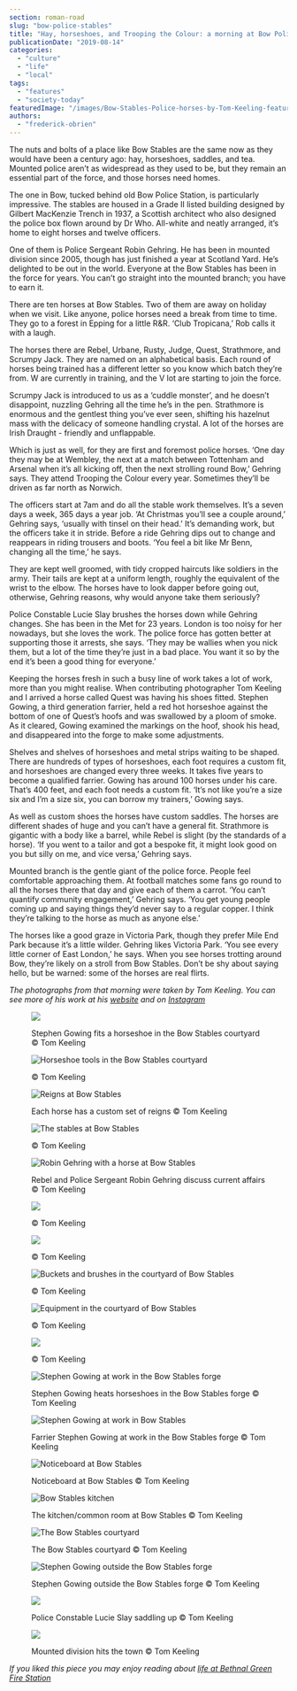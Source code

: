 ```yaml
---
section: roman-road
slug: "bow-police-stables"
title: "Hay, horseshoes, and Trooping the Colour: a morning at Bow Police Stables"
publicationDate: "2019-08-14"
categories: 
  - "culture"
  - "life"
  - "local"
tags: 
  - "features"
  - "society-today"
featuredImage: "/images/Bow-Stables-Police-horses-by-Tom-Keeling-featured-image.jpg"
authors: 
  - "frederick-obrien"
---
```


The nuts and bolts of a place like Bow Stables are the same now as they would have been a century ago: hay, horseshoes, saddles, and tea. Mounted police aren’t as widespread as they used to be, but they remain an essential part of the force, and those horses need homes. 

The one in Bow, tucked behind old Bow Police Station, is particularly impressive. The stables are housed in a Grade II listed building designed by Gilbert MacKenzie Trench in 1937, a Scottish architect who also designed the police box flown around by Dr Who. All-white and neatly arranged, it’s home to eight horses and twelve officers.

One of them is Police Sergeant Robin Gehring. He has been in mounted division since 2005, though has just finished a year at Scotland Yard. He’s delighted to be out in the world. Everyone at the Bow Stables has been in the force for years. You can’t go straight into the mounted branch; you have to earn it.

There are ten horses at Bow Stables. Two of them are away on holiday when we visit. Like anyone, police horses need a break from time to time. They go to a forest in Epping for a little R&R. ‘Club Tropicana,’ Rob calls it with a laugh. 

The horses there are Rebel, Urbane, Rusty, Judge, Quest, Strathmore, and Scrumpy Jack. They are named on an alphabetical basis. Each round of horses being trained has a different letter so you know which batch they’re from. W are currently in training, and the V lot are starting to join the force.

Scrumpy Jack is introduced to us as a ‘cuddle monster’, and he doesn’t disappoint, nuzzling Gehring all the time he’s in the pen. Strathmore is enormous and the gentlest thing you’ve ever seen, shifting his hazelnut mass with the delicacy of someone handling crystal. A lot of the horses are Irish Draught - friendly and unflappable.

Which is just as well, for they are first and foremost police horses. ‘One day they may be at Wembley, the next at a match between Tottenham and Arsenal when it’s all kicking off, then the next strolling round Bow,’ Gehring says. They attend Trooping the Colour every year. Sometimes they’ll be driven as far north as Norwich.

The officers start at 7am and do all the stable work themselves. It’s a seven days a week, 365 days a year job. ‘At Christmas you’ll see a couple around,’ Gehring says, ‘usually with tinsel on their head.’ It’s demanding work, but the officers take it in stride. Before a ride Gehring dips out to change and reappears in riding trousers and boots. ‘You feel a bit like Mr Benn, changing all the time,’ he says.

They are kept well groomed, with tidy cropped haircuts like soldiers in the army. Their tails are kept at a uniform length, roughly the equivalent of the wrist to the elbow. The horses have to look dapper before going out, otherwise, Gehring reasons, why would anyone take them seriously?

Police Constable Lucie Slay brushes the horses down while Gehring changes. She has been in the Met for 23 years. London is too noisy for her nowadays, but she loves the work. The police force has gotten better at supporting those it arrests, she says. ‘They may be wallies when you nick them, but a lot of the time they’re just in a bad place. You want it so by the end it’s been a good thing for everyone.’

Keeping the horses fresh in such a busy line of work takes a lot of work, more than you might realise. When contributing photographer Tom Keeling and I arrived a horse called Quest was having his shoes fitted. Stephen Gowing, a third generation farrier, held a red hot horseshoe against the bottom of one of Quest’s hoofs and was swallowed by a ploom of smoke. As it cleared, Gowing examined the markings on the hoof, shook his head, and disappeared into the forge to make some adjustments.

Shelves and shelves of horseshoes and metal strips waiting to be shaped. There are hundreds of types of horseshoes, each foot requires a custom fit, and horseshoes are changed every three weeks. It takes five years to become a qualified farrier. Gowing has around 100 horses under his care. That’s 400 feet, and each foot needs a custom fit. ‘It’s not like you’re a size six and I’m a size six, you can borrow my trainers,’ Gowing says. 

As well as custom shoes the horses have custom saddles. The horses are different shades of huge and you can’t have a general fit. Strathmore is gigantic with a body like a barrel, while Rebel is slight (by the standards of a horse). ‘If you went to a tailor and got a bespoke fit, it might look good on you but silly on me, and vice versa,’ Gehring says.

Mounted branch is the gentle giant of the police force. People feel comfortable approaching them. At football matches some fans go round to all the horses there that day and give each of them a carrot. ‘You can’t quantify community engagement,’ Gehring says. ‘You get young people coming up and saying things they’d never say to a regular copper. I think they’re talking to the horse as much as anyone else.’

The horses like a good graze in Victoria Park, though they prefer Mile End Park because it’s a little wilder. Gehring likes Victoria Park. ‘You see every little corner of East London,’ he says. When you see horses trotting around Bow, they’re likely on a stroll from Bow Stables. Don’t be shy about saying hello, but be warned: some of the horses are real flirts.

_The photographs from that morning were taken by Tom Keeling. You can see more of his work at his [website](https://tomkeelingphoto.com/) and on [Instagram](https://www.instagram.com/tomkphotog/)_

<figure>

![](/images/Bow-Stables-Police-horses-by-Tom-Keeling-01-1024x683.jpg)

<figcaption>

Stephen Gowing fits a horseshoe in the Bow Stables courtyard © Tom Keeling

</figcaption>

</figure>

<figure>

![Horseshoe tools in the Bow Stables courtyard](/images/Bow-Stables-Police-horses-by-Tom-Keeling-02-1024x683.jpg)

<figcaption>

© Tom Keeling

</figcaption>

</figure>

<figure>

![Reigns at Bow Stables](/images/Bow-Stables-Police-horses-by-Tom-Keeling-03-1024x683.jpg)

<figcaption>

Each horse has a custom set of reigns © Tom Keeling

</figcaption>

</figure>

<figure>

![The stables at Bow Stables](/images/Bow-Stables-Police-horses-by-Tom-Keeling-05-1024x683.jpg)

<figcaption>

© Tom Keeling

</figcaption>

</figure>

<figure>

![Robin Gehring with a horse at Bow Stables](/images/Bow-Stables-Police-horses-by-Tom-Keeling-06.jpg)

<figcaption>

Rebel and Police Sergeant Robin Gehring discuss current affairs © Tom Keeling

</figcaption>

</figure>

<figure>

![](/images/Bow-Stables-Police-horses-by-Tom-Keeling-07-1024x683.jpg)

<figcaption>

© Tom Keeling

</figcaption>

</figure>

<figure>

![](/images/Bow-Stables-Police-horses-by-Tom-Keeling-12.jpg)

<figcaption>

© Tom Keeling

</figcaption>

</figure>

<figure>

![Buckets and brushes in the courtyard of Bow Stables](/images/Bow-Stables-Police-horses-by-Tom-Keeling-13-1024x683.jpg)

<figcaption>

© Tom Keeling

</figcaption>

</figure>

<figure>

![Equipment in the courtyard of Bow Stables](/images/Bow-Stables-Police-horses-by-Tom-Keeling-15.jpg)

<figcaption>

© Tom Keeling

</figcaption>

</figure>

<figure>

![](/images/Bow-Stables-Police-horses-by-Tom-Keeling-16-1024x683.jpg)

<figcaption>

© Tom Keeling

</figcaption>

</figure>

<figure>

![Stephen Gowing at work in the Bow Stables forge](/images/Bow-Stables-Police-horses-by-Tom-Keeling-17-1024x683.jpg)

<figcaption>

Stephen Gowing heats horseshoes in the Bow Stables forge © Tom Keeling

</figcaption>

</figure>

<figure>

![Stephen Gowing at work in Bow Stables](/images/Bow-Stables-Police-horses-by-Tom-Keeling-27.jpg)

<figcaption>

Farrier Stephen Gowing at work in the Bow Stables forge © Tom Keeling

</figcaption>

</figure>

<figure>

![Noticeboard at Bow Stables](/images/Bow-Stables-Police-horses-by-Tom-Keeling-18-1024x683.jpg)

<figcaption>

Noticeboard at Bow Stables © Tom Keeling

</figcaption>

</figure>

<figure>

![Bow Stables kitchen](/images/Bow-Stables-Police-horses-by-Tom-Keeling-19-1024x683.jpg)

<figcaption>

The kitchen/common room at Bow Stables © Tom Keeling

</figcaption>

</figure>

<figure>

![The Bow Stables courtyard](/images/Bow-Stables-Police-horses-by-Tom-Keeling-20-1024x683.jpg)

<figcaption>

The Bow Stables courtyard © Tom Keeling

</figcaption>

</figure>

<figure>

![Stephen Gowing outside the Bow Stables forge](/images/Bow-Stables-Police-horses-by-Tom-Keeling-24.jpg)

<figcaption>

Stephen Gowing outside the Bow Stables forge © Tom Keeling

</figcaption>

</figure>

<figure>

![](/images/Bow-Stables-Police-horses-by-Tom-Keeling-22.jpg)

<figcaption>

Police Constable Lucie Slay saddling up © Tom Keeling

</figcaption>

</figure>

<figure>

![](/images/Bow-Stables-Police-horses-by-Tom-Keeling-26-1024x683.jpg)

<figcaption>

Mounted division hits the town © Tom Keeling

</figcaption>

</figure>

_If you liked this piece you may enjoy reading about [life at Bethnal Green Fire Station](https://romanroadlondon.com/bethnal-green-fire-station/)_
